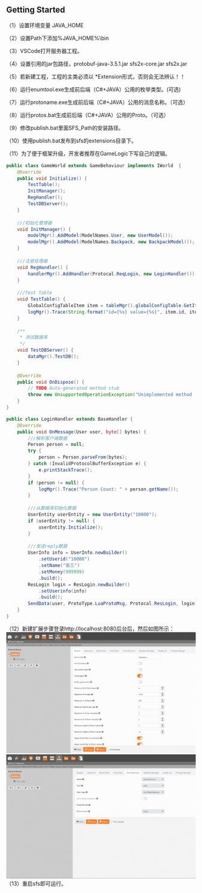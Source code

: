 ## Getting Started

（1）设置环境变量 JAVA_HOME

（2）设置Path下添加%JAVA_HOME%\bin

（3）VSCode打开服务器工程。

（4）设置引用的jar包路径，protobuf-java-3.5.1.jar    sfs2x-core.jar     sfs2x.jar

（5）若新建工程，工程的主类必须以 *Extension形式，否则会无法辨认！！

（6）运行enumtool.exe生成前后端（C#+JAVA）公用的枚举类型。(可选)

（7）运行protoname.exe生成前后端（C#+JAVA）公用的消息名称。（可选）

（8）运行protos.bat生成前后端（C#+JAVA）公用的Proto。（可选）

（9）修改publish.bat里面SFS_Path的安装路径。

（10）使用publish.bat发布到sfs的extensions目录下。

（11）为了便于框架升级，开发者推荐在GameLogic下写自己的逻辑。

```java
public class GameWorld extends GameBehaviour implements IWorld  {
    @Override
    public void Initialize() {
        TestTable();
        InitManager();
        RegHandler();
        TestDBServer();
    }

    ///初始化管理器
    void InitManager() {
        modelMgr().AddModel(ModelNames.User, new UserModel());
        modelMgr().AddModel(ModelNames.Backpack, new BackpackModel());
    }

    ///注册处理器
    void RegHandler() {
        handlerMgr().AddHandler(Protocal.ReqLogin, new LoginHandler());
    }

    ///Test Table
    void TestTable() {
        GlobalConfigTableItem item = tableMgr().globalConfigTable.GetItemByKey("CommonWhite");
        logMgr().Trace(String.format("id={%s} value={%s}", item.id, item.value));
    }

    /**
     * 测试数据库
     */
    void TestDBServer() {
        dataMgr().TestDB();
    }

    @Override
    public void OnDispose() {
        // TODO Auto-generated method stub
        throw new UnsupportedOperationException("Unimplemented method 'OnDispose'");
    }
}
```

```java
public class LoginHandler extends BaseHandler {
    @Override
    public void OnMessage(User user, byte[] bytes) {
        ///解析客户端数据
        Person person = null;
        try {
            person = Person.parseFrom(bytes);
        } catch (InvalidProtocolBufferException e) {
            e.printStackTrace();
        }
        if (person != null) {
            logMgr().Trace("Person Count: " + person.getName());
        }

        ///从数据库初始化数据
        UserEntity userEntity = new UserEntity("10000");
        if (userEntity != null) {
            userEntity.Initialize();
        }
        
        ///发送reply数据
        UserInfo info = UserInfo.newBuilder()
            .setUserid("10000")
            .setName("张三")
            .setMoney(999999)
            .build();
        ResLogin login = ResLogin.newBuilder()
            .setUserinfo(info)
            .build();
        SendData(user, ProtoType.LuaProtoMsg, Protocal.ResLogin, login);
    }
}
```
（12）新建扩展步骤登录http://localhost:8080后台后，然后如图所示：
<img src="../Screenshot/zone.png" />
<img src="../Screenshot/extension.png" />
（13）重启sfs即可运行。
